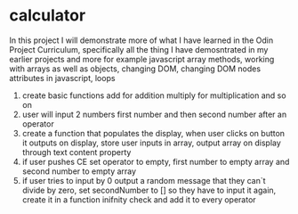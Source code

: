# calculator
In this project I will demonstrate more of what I have learned in the Odin Project Curriculum, specifically all the thing I have demosntrated in my earlier projects and more for example javascript array methods, working with arrays as well as objects, changing DOM, changing DOM nodes attributes in javascript, loops 
1. create basic functions add for addition multiply for multiplication and so on
2. user will input 2 numbers first number and then second number after an operator
3. create a function that populates the display, when user clicks on button it outputs on display, store user inputs in array, output array on display through text content property
4. if user pushes CE set operator to empty, first number to empty array and second number to empty array 
5. if user tries to input by 0 output a random message that they can`t divide by zero, set secondNumber to [] so they have to input it again, create it in a function inifnity check and add it to every operator